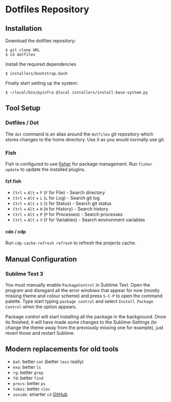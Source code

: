 # Dotfiles Repository

## Installation

Download the dotfiles repository:

``` console
$ git clone URL
$ cd dotfiles
```

Install the required dependencies

``` console
$ installers/bootstrap.bash
```

Finally start setting up the system:

``` console
$ ~/local/bin/pyinfra @local installers/install-base-system.py
```

## Tool Setup

### Dotfiles / Dot

The `dot` command is an alias around the `dotfiles` git repository which stores
changes to the home directory. Use it as you would normally use git.

### Fish

Fish is configured to use [fisher](https://github.com/jorgebucaran/fisher) for package management. Run `fisher update` to update the installed plugins.

#### fzf.fish

- `Ctrl` + `Alt` + `F` (`F` for File) - Search directory
- `Ctrl` + `Alt` + `L` (`L` for Log) - Search git log
- `Ctrl` + `Alt` + `S` (`S` for Status) - Search git status
- `Ctrl` + `Alt` + `H` (`H` for History) - Search history
- `Ctrl` + `Alt` + `P` (`P` for Processes) - Search processes
- `Ctrl` + `Alt` + `V` (`F` for Variables) - Search environment variables

#### cdo / cdp

Run `cdp-cache-refresh refresh` to refresh the projects cache.

## Manual Configuration

### Sublime Text 3

You must manually enable `PackageControl` in Sublime Text. Open the program and disregard all the error windows that appear for now (mostly missing theme and colour scheme) and press `S-C-P` to open the command palette. Type start typing `package control` and select `Install Package Control` when the option appears.

Package control will start installing all the package in the background. Once its finished, it will have made some changes to the Sublime-Settings (to change the theme away from the previously missing one for example), just revert those and restart Sublime.

## Modern replacements for old tools

- `bat`: better `cat` (better `less` really)
- `exa`: better `ls`
- `rg`: better `grep`
- `fd`: better `find`
- `procs`: better `ps`
- `tokei`: better `cloc`
- `zoxide`: smarter `cd` [GitHub](https://github.com/ajeetdsouza/zoxide)
